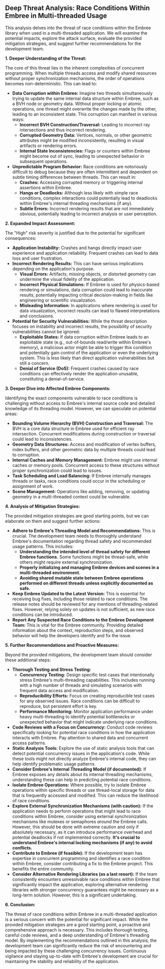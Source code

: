 ## Deep Threat Analysis: Race Conditions Within Embree in Multi-threaded Usage

This analysis delves into the threat of race conditions within the Embree library when used in a multi-threaded application. We will examine the potential impacts, explore the attack surface, evaluate the provided mitigation strategies, and suggest further recommendations for the development team.

**1. Deeper Understanding of the Threat:**

The core of this threat lies in the inherent complexities of concurrent programming. When multiple threads access and modify shared resources without proper synchronization mechanisms, the order of operations becomes non-deterministic. This can lead to:

* **Data Corruption within Embree:**  Imagine two threads simultaneously trying to update the same internal data structure within Embree, such as a BVH node or geometry data. Without proper locking or atomic operations, one thread might overwrite the changes made by the other, leading to an inconsistent state. This corruption can manifest in various ways:
    * **Incorrect BVH Construction/Traversal:** Leading to incorrect ray intersections and thus incorrect rendering.
    * **Corrupted Geometry Data:**  Vertices, normals, or other geometric attributes might be modified inconsistently, resulting in visual artifacts or rendering errors.
    * **Internal State Inconsistencies:**  Flags or counters within Embree might become out of sync, leading to unexpected behavior in subsequent operations.
* **Unpredictable Program Behavior:**  Race conditions are notoriously difficult to debug because they are often intermittent and dependent on subtle timing differences between threads. This can result in:
    * **Crashes:**  Accessing corrupted memory or triggering internal assertions within Embree.
    * **Hangs or Deadlocks:**  Although less likely with simple race conditions, complex interactions could potentially lead to deadlocks within Embree's internal threading mechanisms (if any).
    * **Subtle Errors:**  Incorrect rendering results that are not immediately obvious, potentially leading to incorrect analysis or user perception.

**2. Expanded Impact Assessment:**

The "High" risk severity is justified due to the potential for significant consequences:

* **Application Instability:**  Crashes and hangs directly impact user experience and application reliability. Frequent crashes can lead to data loss and user frustration.
* **Incorrect Rendering Results:** This can have serious implications depending on the application's purpose.
    * **Visual Errors:**  Artifacts, missing objects, or distorted geometry can undermine the visual fidelity of the application.
    * **Incorrect Physical Simulations:** If Embree is used for physics-based rendering or simulations, data corruption could lead to inaccurate results, potentially impacting critical decision-making in fields like engineering or scientific visualization.
    * **Misleading Information:** In applications where rendering is used for data visualization, incorrect results can lead to flawed interpretations and conclusions.
* **Potential for Security Vulnerabilities:** While the threat description focuses on instability and incorrect results, the possibility of security vulnerabilities cannot be ignored:
    * **Exploitable States:**  If data corruption within Embree leads to an exploitable state (e.g., out-of-bounds read/write within Embree's memory), a malicious actor might be able to trigger this condition and potentially gain control of the application or even the underlying system. This is less likely than direct application vulnerabilities but still a concern.
    * **Denial of Service (DoS):**  Frequent crashes caused by race conditions can effectively render the application unusable, constituting a denial-of-service.

**3. Deeper Dive into Affected Embree Components:**

Identifying the exact components vulnerable to race conditions is challenging without access to Embree's internal source code and detailed knowledge of its threading model. However, we can speculate on potential areas:

* **Bounding Volume Hierarchy (BVH) Construction and Traversal:**  The BVH is a core data structure in Embree used for efficient ray intersection. Concurrent modifications during construction or traversal could lead to inconsistencies.
* **Geometry Data Structures:**  Access and modification of vertex buffers, index buffers, and other geometric data by multiple threads could lead to corruption.
* **Internal Caches and Memory Management:** Embree might use internal caches or memory pools. Concurrent access to these structures without proper synchronization could lead to issues.
* **Task Scheduling and Load Balancing:** If Embree internally manages threads or tasks, race conditions could occur in the scheduling or assignment of work.
* **Scene Management:** Operations like adding, removing, or updating geometry in a multi-threaded context could be vulnerable.

**4. Analysis of Mitigation Strategies:**

The provided mitigation strategies are good starting points, but we can elaborate on them and suggest further actions:

* **Adhere to Embree's Threading Model and Recommendations:** This is crucial. The development team needs to thoroughly understand Embree's documentation regarding thread safety and recommended usage patterns. This includes:
    * **Understanding the intended level of thread safety for different Embree functions.** Some functions might be thread-safe, while others might require external synchronization.
    * **Properly initializing and managing Embree devices and scenes in a multi-threaded environment.**
    * **Avoiding shared mutable state between Embree operations performed on different threads unless explicitly documented as safe.**
* **Keep Embree Updated to the Latest Version:**  This is essential for receiving bug fixes, including those related to race conditions. The release notes should be reviewed for any mentions of threading-related fixes. However, relying solely on updates is not sufficient, as new race conditions can be introduced.
* **Report Any Suspected Race Conditions to the Embree Development Team:**  This is vital for the Embree community. Providing detailed information about the context, reproduction steps, and observed behavior will help the developers identify and fix the issue.

**5. Further Recommendations and Proactive Measures:**

Beyond the provided mitigations, the development team should consider these additional steps:

* **Thorough Testing and Stress Testing:**
    * **Concurrency Testing:** Design specific test cases that intentionally stress Embree's multi-threading capabilities. This includes running with a high number of threads and simulating scenarios with frequent data access and modification.
    * **Reproducibility Efforts:**  Focus on creating reproducible test cases for any observed issues. Race conditions can be difficult to reproduce, but persistent effort is key.
    * **Performance Monitoring:** Monitor application performance under heavy multi-threading to identify potential bottlenecks or unexpected behavior that might indicate underlying race conditions.
* **Code Reviews with a Focus on Concurrency:** Conduct code reviews specifically looking for potential race conditions in how the application interacts with Embree. Pay attention to shared data and concurrent access patterns.
* **Static Analysis Tools:** Explore the use of static analysis tools that can detect potential concurrency issues in the application's code. While these tools might not directly analyze Embree's internal code, they can help identify problematic usage patterns.
* **Consider Embree's Internal Threading Model (if documented):**  If Embree exposes any details about its internal threading mechanisms, understanding these can help in predicting potential race conditions.
* **Isolate Embree Operations:**  Where possible, try to isolate Embree operations within specific threads or use thread-local storage for data that is frequently accessed and modified. This can reduce the likelihood of race conditions.
* **Explore External Synchronization Mechanisms (with caution):** If the application needs to perform operations that might lead to race conditions within Embree, consider using external synchronization mechanisms like mutexes or semaphores *around* the Embree calls. However, this should be done with extreme caution and only if absolutely necessary, as it can introduce performance overhead and potential deadlocks if not implemented correctly. **It's crucial to understand Embree's internal locking mechanisms (if any) to avoid conflicts.**
* **Contribute to Embree (if feasible):** If the development team has expertise in concurrent programming and identifies a race condition within Embree, consider contributing a fix to the Embree project. This benefits the entire community.
* **Consider Alternative Rendering Libraries (as a last resort):** If the team consistently encounters unresolvable race conditions within Embree that significantly impact the application, exploring alternative rendering libraries with stronger concurrency guarantees might be necessary as a long-term solution. However, this is a significant undertaking.

**6. Conclusion:**

The threat of race conditions within Embree in a multi-threaded application is a serious concern with the potential for significant impact. While the provided mitigation strategies are a good starting point, a proactive and comprehensive approach is necessary. This includes thorough testing, careful code reviews, and a deep understanding of Embree's threading model. By implementing the recommendations outlined in this analysis, the development team can significantly reduce the risk of encountering and being impacted by these challenging concurrency issues. Continuous vigilance and staying up-to-date with Embree's development are crucial for maintaining the stability and reliability of the application.
